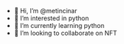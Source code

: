 - 👋 Hi, I’m @metincinar
- 👀 I’m interested in python
- 🌱 I’m currently learning python
- 💞️ I’m looking to collaborate on NFT


<!---
metincinar/metincinar is a ✨ special ✨ repository because its `README.md` (this file) appears on your GitHub profile.
You can click the Preview link to take a look at your changes.
--->
